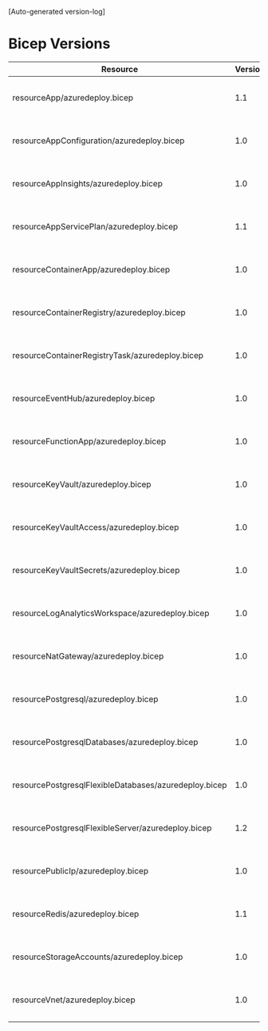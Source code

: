 [Auto-generated version-log]

# Bicep Versions
| Resource | Version | Changed | Commit |
|----------|----------|----------|----------|
| resourceApp/azuredeploy.bicep                                          |  1.1 | 2024-06-18 10:10:49 +0200 | 4999538 |
| resourceAppConfiguration/azuredeploy.bicep                             |  1.0 | 2024-05-15 10:52:23 +0200 | 9e5211b |
| resourceAppInsights/azuredeploy.bicep                                  |  1.0 | 2024-05-15 12:34:41 +0200 | cad6e60 |
| resourceAppServicePlan/azuredeploy.bicep                               |  1.1 | 2025-04-01 13:33:20 +0200 | 5630ea6 |
| resourceContainerApp/azuredeploy.bicep                                 |  1.0 | 2025-01-24 11:52:48 +0100 | 045f97e |
| resourceContainerRegistry/azuredeploy.bicep                            |  1.0 | 2025-01-24 11:52:48 +0100 | 045f97e |
| resourceContainerRegistryTask/azuredeploy.bicep                        |  1.0 | 2024-08-04 14:15:47 +0200 | d5b0c44 |
| resourceEventHub/azuredeploy.bicep                                     |  1.0 | 2024-11-18 08:32:13 +0100 | 6c854a3 |
| resourceFunctionApp/azuredeploy.bicep                                  |  1.0 | 2025-04-04 08:48:55 +0200 | 3a25754 |
| resourceKeyVault/azuredeploy.bicep                                     |  1.0 | 2024-05-22 10:36:13 +0200 | f06dca9 |
| resourceKeyVaultAccess/azuredeploy.bicep                               |  1.0 | 2024-05-15 10:52:23 +0200 | 9e5211b |
| resourceKeyVaultSecrets/azuredeploy.bicep                              |  1.0 | 2024-05-15 10:52:23 +0200 | 9e5211b |
| resourceLogAnalyticsWorkspace/azuredeploy.bicep                        |  1.0 | 2024-05-22 10:36:13 +0200 | f06dca9 |
| resourceNatGateway/azuredeploy.bicep                                   |  1.0 | 2024-05-30 15:17:04 +0200 | e0f868b |
| resourcePostgresql/azuredeploy.bicep                                   |  1.0 | 2024-06-12 15:23:29 +0200 | 91d7307 |
| resourcePostgresqlDatabases/azuredeploy.bicep                          |  1.0 | 2024-06-12 15:29:18 +0200 | d59079f |
| resourcePostgresqlFlexibleDatabases/azuredeploy.bicep                  |  1.0 | 2024-11-28 10:29:22 +0100 | f53527c |
| resourcePostgresqlFlexibleServer/azuredeploy.bicep                     |  1.2 | 2025-02-07 12:44:36 +0100 | 5e3f657 |
| resourcePublicIp/azuredeploy.bicep                                     |  1.0 | 2024-05-30 15:17:04 +0200 | e0f868b |
| resourceRedis/azuredeploy.bicep                                        |  1.1 | 2024-11-18 08:51:04 +0100 | 38f5f7b |
| resourceStorageAccounts/azuredeploy.bicep                              |  1.0 | 2024-08-09 11:38:19 +0200 | 7cd77c0 |
| resourceVnet/azuredeploy.bicep                                         |  1.0 | 2024-06-11 13:32:19 +0200 | 85f2635 |

